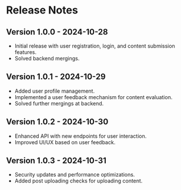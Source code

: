 # Release Notes

## Version 1.0.0 - 2024-10-28
- Initial release with user registration, login, and content submission features.
- Solved backend mergings.

## Version 1.0.1 - 2024-10-29
- Added user profile management.
- Implemented a user feedback mechanism for content evaluation.
- Solved further mergings at backend.

## Version 1.0.2 - 2024-10-30
- Enhanced API with new endpoints for user interaction.
- Improved UI/UX based on user feedback.

## Version 1.0.3 - 2024-10-31
- Security updates and performance optimizations.
- Added post uploading checks for uploading content.
